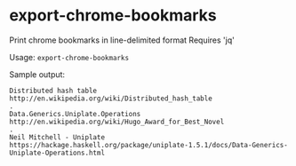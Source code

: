 # export-chrome-bookmarks
Print chrome bookmarks in line-delimited format
Requires 'jq'

Usage: `export-chrome-bookmarks`

Sample output:

    Distributed hash table
    http://en.wikipedia.org/wiki/Distributed_hash_table
    .
    Data.Generics.Uniplate.Operations
    http://en.wikipedia.org/wiki/Hugo_Award_for_Best_Novel
    .
    Neil Mitchell - Uniplate
    https://hackage.haskell.org/package/uniplate-1.5.1/docs/Data-Generics-Uniplate-Operations.html
